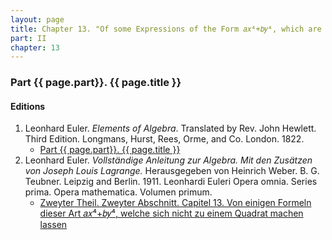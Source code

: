 ```yaml
---
layout: page
title: Chapter 13. "Of some Expressions of the Form 𝑎𝑥⁴+𝑏𝑦⁴, which are not reducible to Squares."
part: II
chapter: 13
---
```


### Part {{ page.part}}. {{ page.title }}




#### Editions

1. Leonhard Euler. *Elements of Algebra*. Translated by Rev. John Hewlett. Third Edition. Longmans, Hurst, Rees, Orme, and Co. London. 1822.
    - [Part {{ page.part}}. {{ page.title }}](/assets/euler/en/pt-II-13.pdf)
2. Leonhard Euler. *Vollständige Anleitung zur Algebra. Mit den Zusätzen von Joseph Louis Lagrange.* Herausgegeben von Heinrich Weber. B. G. Teubner. Leipzig and Berlin. 1911. Leonhardi Euleri Opera omnia. Series prima. Opera mathematica. Volumen primum.
    - [Zweyter Theil. Zweyter Abschnitt. Capitel 13. Von einigen Formeln dieser Art 𝑎𝑥⁴+𝑏𝑦⁴, welche sich nicht zu einem Quadrat machen lassen](/assets/euler/de/II-II-13.pdf)